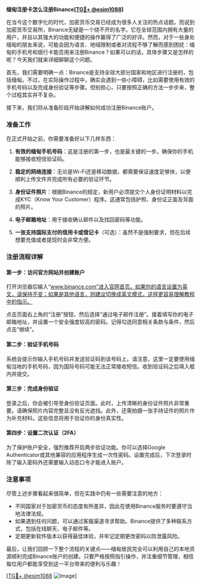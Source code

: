 **缅甸注册卡怎么注册Binance[[TG💪+ @esim1088](https://t.me/s/esim1088)]**

在当今这个数字化的时代，加密货币交易已经成为很多人关注的热点话题。而说到加密货币交易所，Binance无疑是一个绕不开的名字。它在全球范围内拥有大量的用户，并且以其强大的功能和便捷的操作赢得了广泛的好评。然而，对于一些身处缅甸的朋友来说，可能会因为语言、地域限制或者对流程不够了解而感到困扰：缅甸的手机号和银行卡能否用来注册Binance？如果可以的话，具体步骤又是怎样的呢？今天我们就来详细聊聊这个问题。

首先，我们需要明确一点：Binance是支持全球大部分国家和地区进行注册的，包括缅甸。不过，在实际操作过程中，确实会遇到一些小障碍，比如需要使用有效的手机号码以及完成身份验证等步骤。但别担心，只要按照正确的方法一步步来，整个过程其实并不复杂。

接下来，我们将从准备阶段开始讲解如何成功注册Binance账户。

### 准备工作

在正式开始之前，你需要准备好以下几样东西：

1. **有效的缅甸手机号码**：这是注册的第一步，也是最关键的一步。确保你的手机能够接收短信验证码。
   
2. **稳定的网络连接**：无论是Wi-Fi还是移动数据，都需要保证速度足够快，以便顺利上传文件并完成所有必要的验证环节。

3. **身份证件照片**：根据Binance的规定，新用户必须提交个人身份证明材料以完成KYC（Know Your Customer）程序。这通常包括护照、身份证正面及背面的照片。

4. **电子邮箱地址**：用于接收确认邮件以及找回密码等功能。

5. **一张支持国际支付的信用卡或借记卡**（可选）：虽然不是强制要求，但在后续想要充值或者提现时会非常方便。

### 注册流程详解

#### 第一步：访问官方网站并创建账户

打开浏览器后输入“www.binance.com”进入官网首页。如果你的语言设置为英文，请保持不变；如果是其他语言，则建议切换成英文模式，这样更容易理解教程中的指示。

点击页面右上角的“注册”按钮，然后选择“通过电子邮件注册”。接着填写你的电子邮箱地址，并设置一个安全强度较高的密码。记得勾选同意相关条款与条件，然后点击“继续”。

#### 第二步：验证手机号码

系统会提示你输入手机号码并发送验证码到该号码上。请注意，这里一定要使用缅甸当地的手机号码，因为国际号码可能无法正常接收短信。收到验证码之后填入框内并提交。

#### 第三步：完成身份验证

登录之后，你会被引导至身份验证页面。此时，上传清晰的身份证件照片非常重要。请确保照片内容完整且没有反光遮挡。此外，还需拍摄一张手持证件的照片作为补充材料。这些信息将用于验证你的身份真实性。

#### 第四步：设置二次认证（2FA）

为了保护账户安全，强烈推荐开启两步验证功能。你可以选择Google Authenticator或其他兼容的应用程序生成一次性密码。设置完成后，下次登录时除了输入密码外还需要输入动态口令才能进入账户。

### 注意事项

尽管上述步骤看起来很简单，但在实践中仍有一些需要注意的地方：

- 不同国家对于加密货币的态度有所差异，因此在使用Binance服务时要遵守当地法律法规。
- 如果遇到任何问题，可以通过客服渠道寻求帮助。Binance提供了多种联系方式，包括在线聊天、电子邮件等。
- 定期更新软件版本以获得最佳体验，并牢记定期更改密码以防泄露风险。

最后，让我们回顾一下整个流程的关键点——缅甸居民完全可以利用自己的本地资源顺利完成Binance账户的创建。只要严格按照指引操作，并注重细节管理，相信每位用户都能享受到这一平台带来的便利与乐趣！

[[TG💪+ @esim1088](https://t.me/s/esim1088) ![Image](https://i.postimg.cc/4NQfJmqS/Snipaste-2025-05-13-00-14-12.png)]